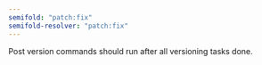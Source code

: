 ```yaml
---
semifold: "patch:fix"
semifold-resolver: "patch:fix"
---
```


Post version commands should run after all versioning tasks done.

